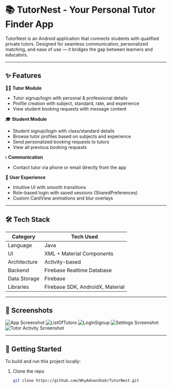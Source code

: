 # 📚 TutorNest - Your Personal Tutor Finder App

TutorNest is an Android application that connects students with qualified private tutors. Designed for seamless communication, personalized matching, and ease of use — it bridges the gap between learners and educators.

---

## ✨ Features

👨‍🏫 **Tutor Module**
- Tutor signup/login with personal & professional details
- Profile creation with subject, standard, rate, and experience
- View student booking requests with message content

🎓 **Student Module**
- Student signup/login with class/standard details
- Browse tutor profiles based on subjects and experience
- Send personalized booking requests to tutors
- View all previous booking requests

📞 **Communication**
- Contact tutor via phone or email directly from the app

🧠 **User Experience**
- Intuitive UI with smooth transitions
- Role-based login with saved sessions (SharedPreferences)
- Custom CardView animations and blur overlays

---

## 🛠️ Tech Stack

| Category       | Tech Used                        |
|----------------|----------------------------------|
| Language       | Java                             |
| UI             | XML + Material Components        |
| Architecture   | Activity-based                   |
| Backend        | Firebase Realtime Database       |
| Data Storage   | Firebase                         |
| Libraries      | Firebase SDK, AndroidX, Material |

---

## 📱 Screenshots

![App Screenshot](ScreenShots/first.png)
![ListOfTutors](ScreenShots/ListOfTutors.jpg)
![LoginSignup](ScreenShots/LoginSignup.jpg)
![Settings Screenshot](ScreenShots/Settings.jpg)
![Tutor Activity Screenshot](ScreenShots/TutorActivity.jpg)



---

## 🚀 Getting Started

To build and run this project locally:

1. Clone the repo
   ```bash
   git clone https://github.com/WhyAdnanShah/TutorNest.git
